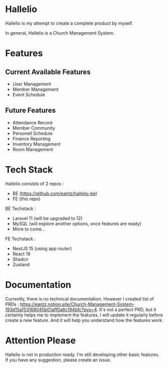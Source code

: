 # Hallelio

Hallelio is my attempt to create a complete product by myself.

In general, Hallelio is a Church Management System.

# Features

## Current Available Features

- User Management
- Member Management
- Event Schedule

## Future Features

- Attendance Record
- Member Community
- Personell Schedule
- Finance Reporting
- Inventory Management
- Room Management

# Tech Stack

Hallelio consists of 2 repos :

- BE (https://github.com/eantz/hallelio-be)
- FE (this repo)

BE Techstack :

- Laravel 11 (will be upgraded to 12)
- MySQL (will explore another options, once features are ready)
- More to come...

FE Techstack :

- NextJS 15 (using app router)
- React 19
- Shadcn
- Zustand

# Documentation

Currently, there is no technical documentation. However I created list of PRDs : https://eantz.notion.site/Church-Management-System-193d15af53168045b01aff0a6c194bfc?pvs=4. It's not a perfect PRD, but it certainly helps me to implement the features.
I will update it regularly before create a new feature. And it will help you understand how the features work.

# Attention Please

Hallelio is not in production ready. I'm still developing other basic features. If you have any suggestion, please create an issue.
